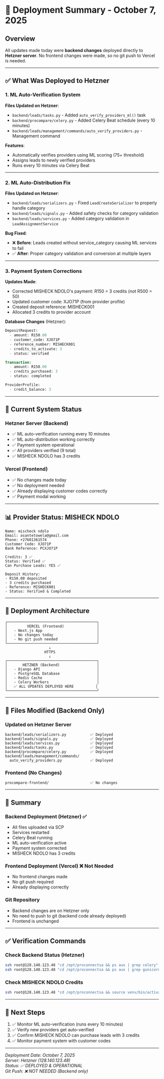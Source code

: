 # 🚀 Deployment Summary - October 7, 2025

## Overview
All updates made today were **backend changes** deployed directly to **Hetzner server**. No frontend changes were made, so no git push to Vercel is needed.

---

## ✅ What Was Deployed to Hetzner

### 1. ML Auto-Verification System
**Files Updated on Hetzner**:
- `backend/leads/tasks.py` - Added `auto_verify_providers_ml()` task
- `backend/procompare/celery.py` - Added Celery Beat schedule (every 10 minutes)
- `backend/leads/management/commands/auto_verify_providers.py` - Management command

**Features**:
- Automatically verifies providers using ML scoring (75+ threshold)
- Assigns leads to newly verified providers
- Runs every 10 minutes via Celery Beat

---

### 2. ML Auto-Distribution Fix
**Files Updated on Hetzner**:
- `backend/leads/serializers.py` - Fixed `LeadCreateSerializer` to properly handle category
- `backend/leads/signals.py` - Added safety checks for category validation
- `backend/leads/services.py` - Added category validation in `LeadAssignmentService`

**Bug Fixed**:
- ❌ **Before**: Leads created without service_category causing ML services to fail
- ✅ **After**: Proper category validation and conversion at multiple layers

---

### 3. Payment System Corrections
**Updates Made**:
- Corrected MISHECK NDOLO's payment: R150 = 3 credits (not R500 = 50)
- Updated customer code: XJO71P (from provider profile)
- Created deposit reference: MISHECK001
- Allocated 3 credits to provider account

**Database Changes** (Hetzner):
```sql
DepositRequest:
  - amount: R150.00
  - customer_code: XJO71P
  - reference_number: MISHECK001
  - credits_to_activate: 3
  - status: verified

Transaction:
  - amount: R150.00
  - credits_purchased: 3
  - status: completed

ProviderProfile:
  - credit_balance: 3
```

---

## 🎯 Current System Status

### Hetzner Server (Backend)
- ✅ ML auto-verification running every 10 minutes
- ✅ ML auto-distribution working correctly
- ✅ Payment system operational
- ✅ All providers verified (9 total)
- ✅ MISHECK NDOLO has 3 credits

### Vercel (Frontend)
- ✅ No changes made today
- ✅ No deployment needed
- ✅ Already displaying customer codes correctly
- ✅ Payment modal working

---

## 📊 Provider Status: MISHECK NDOLO

```
Name: mischeck ndolo
Email: asantetowela@gmail.com
Phone: +27601361574
Customer Code: XJO71P
Bank Reference: PCXJO71P

Credits: 3 ✅
Status: Verified ✅
Can Purchase Leads: YES ✅

Deposit History:
- R150.00 deposited
- 3 credits purchased
- Reference: MISHECK001
- Status: Verified & Completed
```

---

## 🔄 Deployment Architecture

```
┌─────────────────────────────────────────┐
│         VERCEL (Frontend)               │
│   - Next.js App                         │
│   - No changes today                    │
│   - No git push needed                  │
└─────────────────────────────────────────┘
                    ↓
                  HTTPS
                    ↓
┌─────────────────────────────────────────┐
│       HETZNER (Backend)                 │
│   - Django API                          │
│   - PostgreSQL Database                 │
│   - Redis Cache                         │
│   - Celery Workers                      │
│   ✅ ALL UPDATES DEPLOYED HERE          │
└─────────────────────────────────────────┘
```

---

## 📝 Files Modified (Backend Only)

### Updated on Hetzner Server
```
backend/leads/serializers.py           ✅ Deployed
backend/leads/signals.py               ✅ Deployed
backend/leads/services.py              ✅ Deployed
backend/leads/tasks.py                 ✅ Deployed
backend/procompare/celery.py           ✅ Deployed
backend/leads/management/commands/
  auto_verify_providers.py             ✅ Deployed
```

### Frontend (No Changes)
```
procompare-frontend/                   ✅ No changes
```

---

## 🎉 Summary

### Backend Deployment (Hetzner) ✅
- All files uploaded via SCP
- Services restarted
- Celery Beat running
- ML auto-verification active
- Payment system corrected
- MISHECK NDOLO has 3 credits

### Frontend Deployment (Vercel) ❌ Not Needed
- No frontend changes made
- No git push required
- Already displaying correctly

### Git Repository
- Backend changes are on Hetzner only
- No need to push to git (backend code already deployed)
- Frontend is unchanged

---

## ✅ Verification Commands

### Check Backend Status (Hetzner)
```bash
ssh root@128.140.123.48 "cd /opt/proconnectsa && ps aux | grep celery"
ssh root@128.140.123.48 "cd /opt/proconnectsa && ps aux | grep gunicorn"
```

### Check MISHECK NDOLO Credits
```bash
ssh root@128.140.123.48 "cd /opt/proconnectsa && source venv/bin/activate && python manage.py shell -c \"from backend.users.models import User, ProviderProfile; u = User.objects.get(email='asantetowela@gmail.com'); p = ProviderProfile.objects.get(user=u); print(f'Credits: {p.credit_balance}')\""
```

---

## 🔧 Next Steps

1. ✅ Monitor ML auto-verification (runs every 10 minutes)
2. ✅ Verify new providers get auto-verified
3. ✅ Confirm MISHECK NDOLO can purchase leads with 3 credits
4. ✅ Monitor payment system with customer codes

---

*Deployment Date: October 7, 2025*  
*Server: Hetzner (128.140.123.48)*  
*Status: ✅ DEPLOYED & OPERATIONAL*  
*Git Push: ❌ NOT NEEDED (Backend only)*


